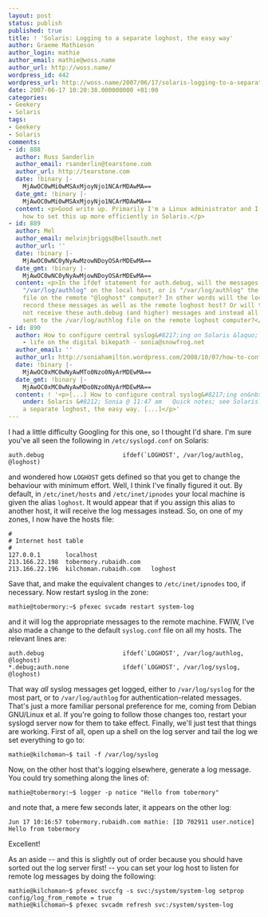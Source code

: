 ```yaml
---
layout: post
status: publish
published: true
title: ! 'Solaris: Logging to a separate loghost, the easy way'
author: Graeme Mathieson
author_login: mathie
author_email: mathie@woss.name
author_url: http://woss.name/
wordpress_id: 442
wordpress_url: http://woss.name/2007/06/17/solaris-logging-to-a-separate-loghost-the-easy-way/
date: 2007-06-17 10:20:38.000000000 +01:00
categories:
- Geekery
- Solaris
tags:
- Geekery
- Solaris
comments:
- id: 888
  author: Russ Sanderlin
  author_email: rsanderlin@tearstone.com
  author_url: http://tearstone.com
  date: !binary |-
    MjAwOC0wMi0wMSAxMjoyNjo1NCArMDAwMA==
  date_gmt: !binary |-
    MjAwOC0wMi0wMSAxMjoyNjo1NCArMDAwMA==
  content: <p>Good write up. Primarily I'm a Linux administrator and I was wondering
    how to set this up more efficiently in Solaris.</p>
- id: 889
  author: Mel
  author_email: melvinjbriggs@bellsouth.net
  author_url: ''
  date: !binary |-
    MjAwOC0wNC0yNyAwMzowNDoyOSArMDEwMA==
  date_gmt: !binary |-
    MjAwOC0wNC0yNyAwMjowNDoyOSArMDEwMA==
  content: <p>In the ifdef statement for auth.debug, will the messages be logged to
    "/var/log/authlog" on the local host, or is "/var/log/authlog" the target log
    file on the remote "@loghost" computer? In other words will the local host computer
    record these messages as well as the remote loghost host? Or will the local host
    not receive these auth.debug (and higher) messages and instead all of them are
    sent to the /var/log/authlog file on the remote loghost computer?</p>
- id: 890
  author: How to configure central syslog&#8217;ing on Solaris &laquo; sonia hamilton
    - life on the digital bikepath - sonia@snowfrog.net
  author_email: ''
  author_url: http://soniahamilton.wordpress.com/2008/10/07/how-to-configure-central-sysloging-on-solaris/
  date: !binary |-
    MjAwOC0xMC0wNyAwMTo0Nzo0NyArMDEwMA==
  date_gmt: !binary |-
    MjAwOC0xMC0wNyAwMDo0Nzo0NyArMDEwMA==
  content: ! '<p>[...] How to configure central syslog&#8217;ing on&nbsp;Solaris Filed
    under: Solaris &#8212; Sonia @ 11:47 am   Quick notes; see Solaris: Logging to
    a separate loghost, the easy way. [...]</p>'
---
```

I had a little difficulty Googling for this one, so I thought I'd share.  I'm sure you've all seen the following in `/etc/syslogd.conf` on Solaris:

    auth.debug                      ifdef(`LOGHOST', /var/log/authlog, @loghost)

and wondered how `LOGHOST` gets defined so that you get to change the behaviour with minimum effort.  Well, I think I've finally figured it out.  By default, in `/etc/inet/hosts` and `/etc/inet/ipnodes` your local machine is given the alias `loghost`.  It would appear that if you assign this alias to another host, it will receive the log messages instead.  So, on one of my zones, I now have the hosts file:

    #
    # Internet host table
    #
    127.0.0.1       localhost
    213.166.22.198  tobermory.rubaidh.com
    213.166.22.196  kilchoman.rubaidh.com   loghost

Save that, and make the equivalent changes to `/etc/inet/ipnodes` too, if necessary.  Now restart syslog in the zone:

    mathie@tobermory:~$ pfexec svcadm restart system-log

and it will log the appropriate messages to the remote machine.  FWIW, I've also made a change to the default `syslog.conf` file on all my hosts.  The relevant lines are:

    auth.debug                      ifdef(`LOGHOST', /var/log/authlog, @loghost)
    *.debug;auth.none               ifdef(`LOGHOST', /var/log/syslog, @loghost)

That way *all* syslog messages get logged, either to `/var/log/syslog` for the most part, or to `/var/log/authlog` for authentication-related messages.  That's just a more familiar personal preference for me, coming from Debian GNU/Linux et al.  If you're going to follow those changes too, restart your syslogd server now for them to take effect.  Finally, we'll just test that things are working.  First of all, open up a shell on the log server and tail the log we set everything to go to:

    mathie@kilchoman~$ tail -f /var/log/syslog

Now, on the other host that's logging elsewhere, generate a log message.  You could try something along the lines of:

    mathie@tobermory:~$ logger -p notice "Hello from tobermory"

and note that, a mere few seconds later, it appears on the other log:

    Jun 17 10:16:57 tobermory.rubaidh.com mathie: [ID 702911 user.notice] Hello from tobermory

Excellent!

As an aside -- and this is slightly out of order because you should have sorted out the log server first! -- you can set your log host to listen for remote log messages by doing the following:

    mathie@kilchoman~$ pfexec svccfg -s svc:/system/system-log setprop config/log_from_remote = true
    mathie@kilchoman~$ pfexec svcadm refresh svc:/system/system-log
